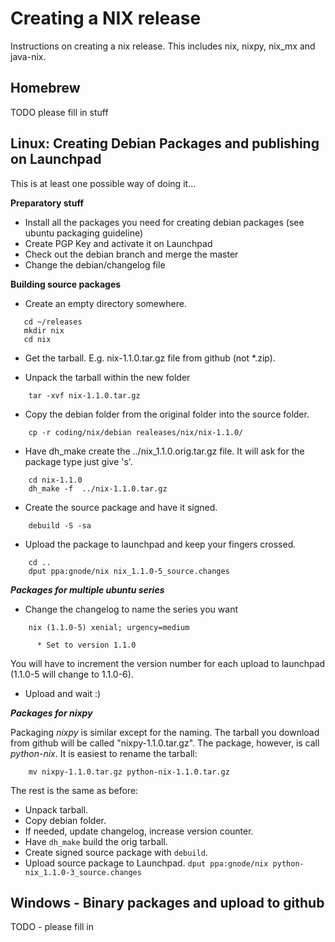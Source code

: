 Creating a NIX release
======================

Instructions on creating a nix release. This includes nix, nixpy, nix_mx and java-nix.


Homebrew
--------

TODO please fill in stuff


Linux: Creating Debian Packages and publishing on Launchpad
-----------------------------------------------------------
This is at least one possible way of doing it...

**Preparatory stuff**

- Install all the packages you need for creating debian packages (see ubuntu packaging guideline)
- Create PGP Key and activate it on Launchpad
- Check out the debian branch and merge the master
- Change the debian/changelog file


**Building source packages**


- Create an empty directory somewhere.
````
   cd ~/releases
   mkdir nix
   cd nix
````

- Get the tarball. E.g. nix-1.1.0.tar.gz file from github (not *.zip).
   
- Unpack the tarball within the new folder
````
    tar -xvf nix-1.1.0.tar.gz
````

- Copy the debian folder from the original folder into the source folder.
````
    cp -r coding/nix/debian realeases/nix/nix-1.1.0/
````

- Have dh_make create the ../nix_1.1.0.orig.tar.gz file. It will ask for the package type just give 's'.
````	
    cd nix-1.1.0
    dh_make -f  ../nix-1.1.0.tar.gz 
````

- Create the source package and have it signed.
````
    debuild -S -sa
````

- Upload the package to launchpad and keep your fingers crossed.
````
    cd ..
    dput ppa:gnode/nix nix_1.1.0-5_source.changes
````


***Packages for multiple ubuntu series***
- Change the changelog to name the series you want 
```` 
    nix (1.1.0-5) xenial; urgency=medium

      * Set to version 1.1.0
````
You will have to increment the version number for each upload to launchpad (1.1.0-5 will change to 1.1.0-6).

- Upload and wait :)


***Packages for nixpy***

Packaging *nixpy* is similar except for the naming. The tarball you
download from github will be called "nixpy-1.1.0.tar.gz". The package,
however, is call *python-nix*. It is easiest to rename the tarball:

````
    mv nixpy-1.1.0.tar.gz python-nix-1.1.0.tar.gz
````

The rest is the same as before:

- Unpack tarball.
- Copy debian folder.
- If needed, update changelog, increase version counter.
- Have ```dh_make``` build the orig tarball.
- Create signed source package with ```debuild```.
- Upload source package to Launchpad. 
````dput ppa:gnode/nix python-nix_1.1.0-3_source.changes````


Windows - Binary packages and upload to github
----------------------------------------------

TODO - please fill in
